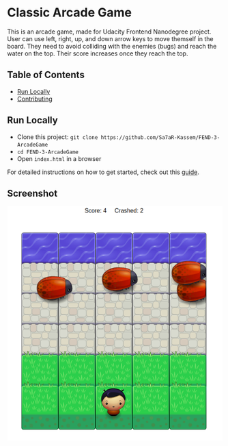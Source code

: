 # Classic Arcade Game
This is an arcade game, made for Udacity Frontend Nanodegree project. User can use left, right, up, and down arrow keys to move themself in the board. They need to avoid colliding with the enemies (bugs) and reach the water on the top. Their score increases once they reach the top.

## Table of Contents

- [Run Locally](#run)
- [Contributing](#contributing)

## Run Locally

- Clone this project: `git clone https://github.com/Sa7aR-Kassem/FEND-3-ArcadeGame`
- `cd FEND-3-ArcadeGame`
- Open `index.html` in a browser

For detailed instructions on how to get started, check out this [guide](https://docs.google.com/document/d/1v01aScPjSWCCWQLIpFqvg3-vXLH2e8_SZQKC8jNO0Dc/pub?embedded=true).


## Screenshot

![image](https://github.com/Sa7aR-Kassem/FEND-3-ArcadeGame/blob/master/images/screen-shot.png)